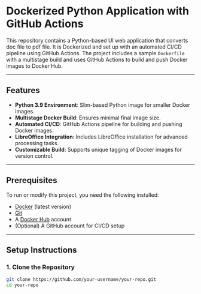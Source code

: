 # Dockerized Python Application with GitHub Actions

This repository contains a Python-based UI web application that converts doc file to pdf file. It is Dockerized and set up with an automated CI/CD pipeline using GitHub Actions. The project includes a sample `Dockerfile` with a multistage build and uses GitHub Actions to build and push Docker images to Docker Hub.

---

## Features

- **Python 3.9 Environment**: Slim-based Python image for smaller Docker images.
- **Multistage Docker Build**: Ensures minimal final image size.
- **Automated CI/CD**: GitHub Actions pipeline for building and pushing Docker images.
- **LibreOffice Integration**: Includes LibreOffice installation for advanced processing tasks.
- **Customizable Build**: Supports unique tagging of Docker images for version control.

---

## Prerequisites

To run or modify this project, you need the following installed:

- [Docker](https://www.docker.com/get-started) (latest version)
- [Git](https://git-scm.com/)
- A [Docker Hub](https://hub.docker.com/) account
- (Optional) A GitHub account for CI/CD setup

---

## Setup Instructions

### **1. Clone the Repository**
```bash
git clone https://github.com/your-username/your-repo.git
cd your-repo
